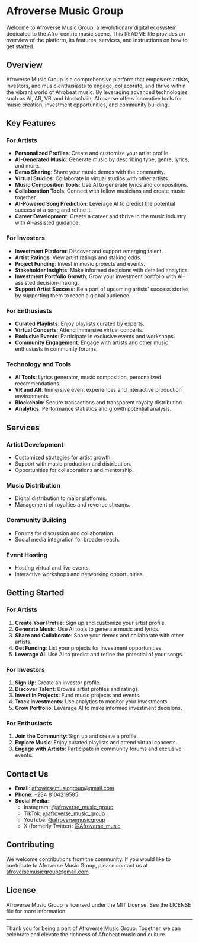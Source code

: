 # Afroverse Music Group

Welcome to Afroverse Music Group, a revolutionary digital ecosystem dedicated to the Afro-centric music scene. This README file provides an overview of the platform, its features, services, and instructions on how to get started.

## Overview

Afroverse Music Group is a comprehensive platform that empowers artists, investors, and music enthusiasts to engage, collaborate, and thrive within the vibrant world of Afrobeat music. By leveraging advanced technologies such as AI, AR, VR, and blockchain, Afroverse offers innovative tools for music creation, investment opportunities, and community building.

## Key Features

### For Artists
- **Personalized Profiles**: Create and customize your artist profile.
- **AI-Generated Music**: Generate music by describing type, genre, lyrics, and more.
- **Demo Sharing**: Share your music demos with the community.
- **Virtual Studios**: Collaborate in virtual studios with other artists.
- **Music Composition Tools**: Use AI to generate lyrics and compositions.
- **Collaboration Tools**: Connect with fellow musicians and create music together.
- **AI-Powered Song Prediction**: Leverage AI to predict the potential success of a song and refine it.
- **Career Development**: Create a career and thrive in the music industry with AI-assisted guidance.

### For Investors
- **Investment Platform**: Discover and support emerging talent.
- **Artist Ratings**: View artist ratings and staking odds.
- **Project Funding**: Invest in music projects and events.
- **Stakeholder Insights**: Make informed decisions with detailed analytics.
- **Investment Portfolio Growth**: Grow your investment portfolio with AI-assisted decision-making.
- **Support Artist Success**: Be a part of upcoming artists' success stories by supporting them to reach a global audience.

### For Enthusiasts
- **Curated Playlists**: Enjoy playlists curated by experts.
- **Virtual Concerts**: Attend immersive virtual concerts.
- **Exclusive Events**: Participate in exclusive events and workshops.
- **Community Engagement**: Engage with artists and other music enthusiasts in community forums.

### Technology and Tools
- **AI Tools**: Lyrics generator, music composition, personalized recommendations.
- **VR and AR**: Immersive event experiences and interactive production environments.
- **Blockchain**: Secure transactions and transparent royalty distribution.
- **Analytics**: Performance statistics and growth potential analysis.

## Services

### Artist Development
- Customized strategies for artist growth.
- Support with music production and distribution.
- Opportunities for collaborations and mentorship.

### Music Distribution
- Digital distribution to major platforms.
- Management of royalties and revenue streams.

### Community Building
- Forums for discussion and collaboration.
- Social media integration for broader reach.

### Event Hosting
- Hosting virtual and live events.
- Interactive workshops and networking opportunities.

## Getting Started

### For Artists
1. **Create Your Profile**: Sign up and customize your artist profile.
2. **Generate Music**: Use AI tools to generate music and lyrics.
3. **Share and Collaborate**: Share your demos and collaborate with other artists.
4. **Get Funding**: List your projects for investment opportunities.
5. **Leverage AI**: Use AI to predict and refine the potential of your songs.

### For Investors
1. **Sign Up**: Create an investor profile.
2. **Discover Talent**: Browse artist profiles and ratings.
3. **Invest in Projects**: Fund music projects and events.
4. **Track Investments**: Use analytics to monitor your investments.
5. **Grow Portfolio**: Leverage AI to make informed investment decisions.

### For Enthusiasts
1. **Join the Community**: Sign up and create a profile.
2. **Explore Music**: Enjoy curated playlists and attend virtual concerts.
3. **Engage with Artists**: Participate in community forums and exclusive events.

## Contact Us

- **Email**: afroversemusicgroup@gmail.com
- **Phone**: +234 8104219585
- **Social Media**:
  - Instagram: [@afroverse_music_group](https://www.instagram.com/afroverse_music_group)
  - TikTok: [@afroverse_music_group](https://www.tiktok.com/@afroverse_music_group)
  - YouTube: [@afroversemusicgroup](https://www.youtube.com/@afroversemusicgroup)
  - X (formerly Twitter): [@Afroverse_music](https://twitter.com/Afroverse_music)

## Contributing

We welcome contributions from the community. If you would like to contribute to Afroverse Music Group, please contact us at afroversemusicgroup@gmail.com.

## License

Afroverse Music Group is licensed under the MIT License. See the LICENSE file for more information.

---

Thank you for being a part of Afroverse Music Group. Together, we can celebrate and elevate the richness of Afrobeat music and culture.

